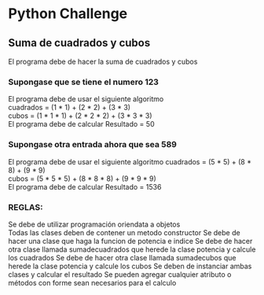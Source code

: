 # Python Challenge  
## Suma de cuadrados y cubos  
El programa debe de hacer la suma de cuadrados y cubos

### Supongase que se tiene el numero 123  
El programa debe de usar el siguiente algoritmo  
cuadrados = (1 * 1) + (2 * 2) + (3 * 3)  
cubos = (1 * 1 * 1) + (2 * 2 * 2) + (3 * 3 * 3)  
El programa debe de calcular Resultado = 50  


### Supongase otra entrada ahora que sea 589  
El programa debe de usar el siguiente algoritmo 
cuadrados = (5 * 5) + (8 * 8) + (9 * 9)  
cubos = (5 * 5 * 5) + (8 * 8 * 8) + (9 * 9 * 9)  
El programa debe de calcular Resultado = 1536  

### REGLAS: 
Se debe de utilizar programación oriendata a objetos  
Todas las clases deben de contener un metodo constructor 
Se debe de hacer una clase que haga la funcion de potencia e indice 
Se debe de hacer otra clase llamada sumadecuadrados que herede la clase potencia y calcule los cuadrados 
Se debe de hacer otra clase llamada sumadecubos que herede la clase potencia y calcule los cubos 
Se deben de instanciar ambas clases y calcular el resultado 
Se pueden agregar cualquier atributo o métodos con forme sean necesarios para el calculo
